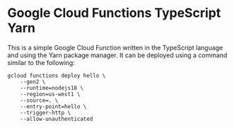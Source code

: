 # Google Cloud Functions TypeScript Yarn

This is a simple Google Cloud Function written in the TypeScript
language and using the Yarn package manager. It can be
deployed using a command similar to the following:

```shell
gcloud functions deploy hello \
    --gen2 \
    --runtime=nodejs18 \
    --region=us-west1 \
    --source=. \
    --entry-point=hello \
    --trigger-http \
    --allow-unauthenticated
```
